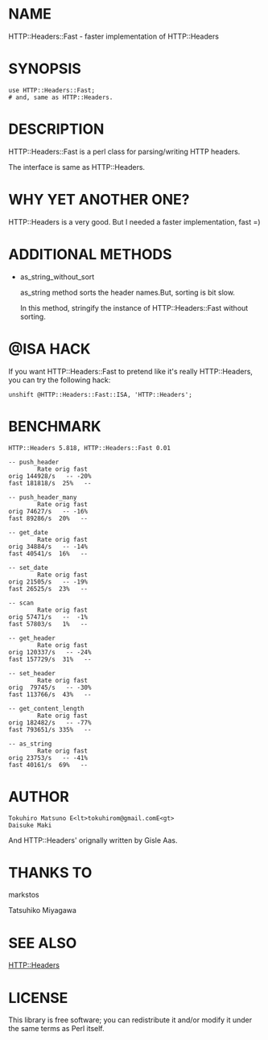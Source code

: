 # NAME

HTTP::Headers::Fast - faster implementation of HTTP::Headers

# SYNOPSIS

    use HTTP::Headers::Fast;
    # and, same as HTTP::Headers.

# DESCRIPTION

HTTP::Headers::Fast is a perl class for parsing/writing HTTP headers.

The interface is same as HTTP::Headers.

# WHY YET ANOTHER ONE?

HTTP::Headers is a very good. But I needed a faster implementation, fast  =)

# ADDITIONAL METHODS

- as\_string\_without\_sort

    as\_string method sorts the header names.But, sorting is bit slow.

    In this method, stringify the instance of HTTP::Headers::Fast without sorting.

# @ISA HACK

If you want HTTP::Headers::Fast to pretend like it's really HTTP::Headers, you can try the following hack:

    unshift @HTTP::Headers::Fast::ISA, 'HTTP::Headers';

# BENCHMARK

    HTTP::Headers 5.818, HTTP::Headers::Fast 0.01

    -- push_header
            Rate orig fast
    orig 144928/s   -- -20%
    fast 181818/s  25%   --

    -- push_header_many
            Rate orig fast
    orig 74627/s   -- -16%
    fast 89286/s  20%   --

    -- get_date
            Rate orig fast
    orig 34884/s   -- -14%
    fast 40541/s  16%   --

    -- set_date
            Rate orig fast
    orig 21505/s   -- -19%
    fast 26525/s  23%   --

    -- scan
            Rate orig fast
    orig 57471/s   --  -1%
    fast 57803/s   1%   --

    -- get_header
            Rate orig fast
    orig 120337/s   -- -24%
    fast 157729/s  31%   --

    -- set_header
            Rate orig fast
    orig  79745/s   -- -30%
    fast 113766/s  43%   --

    -- get_content_length
            Rate orig fast
    orig 182482/s   -- -77%
    fast 793651/s 335%   --

    -- as_string
            Rate orig fast
    orig 23753/s   -- -41%
    fast 40161/s  69%   --

# AUTHOR

    Tokuhiro Matsuno E<lt>tokuhirom@gmail.comE<gt>
    Daisuke Maki

And HTTP::Headers' orignally written by Gisle Aas.

# THANKS TO

markstos

Tatsuhiko Miyagawa

# SEE ALSO

[HTTP::Headers](http://search.cpan.org/perldoc?HTTP::Headers)

# LICENSE

This library is free software; you can redistribute it and/or modify
it under the same terms as Perl itself.
